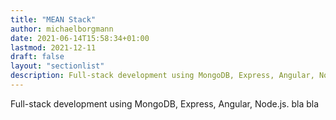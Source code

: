 ```yaml
---
title: "MEAN Stack"
author: michaelborgmann
date: 2021-06-14T15:58:34+01:00
lastmod: 2021-12-11
draft: false
layout: "sectionlist"
description: Full-stack development using MongoDB, Express, Angular, Node.js.
---
```


Full-stack development using MongoDB, Express, Angular, Node.js. bla bla
